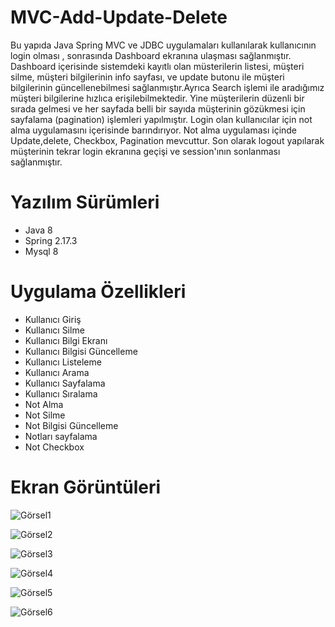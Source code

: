 # MVC-Add-Update-Delete
Bu yapıda Java Spring MVC ve JDBC uygulamaları kullanılarak kullanıcının login olması , sonrasında Dashboard ekranına ulaşması sağlanmıştır. Dashboard içerisinde sistemdeki kayıtlı olan müsterilerin listesi, müşteri silme, müşteri bilgilerinin info sayfası, ve update butonu ile müşteri bilgilerinin güncellenebilmesi sağlanmıştır.Ayrıca Search işlemi ile aradığımız müşteri bilgilerine hızlıca erişilebilmektedir. Yine müşterilerin düzenli bir sırada gelmesi ve her sayfada belli bir sayıda müşterinin gözükmesi için sayfalama (pagination) işlemleri yapılmıştır. Login olan kullanıcılar için not alma uygulamasını içerisinde barındırıyor. Not alma uygulaması içinde Update,delete, Checkbox, Pagination mevcuttur. Son olarak logout yapılarak müşterinin tekrar login ekranına geçişi ve session'ının sonlanması sağlanmıştır.

# Yazılım Sürümleri

 - Java 8
 - Spring 2.17.3
 - Mysql 8

# Uygulama Özellikleri

 - Kullanıcı Giriş
 - Kullanıcı Silme
 - Kullanıcı Bilgi Ekranı
 - Kullanıcı Bilgisi Güncelleme
 - Kullanıcı Listeleme
 - Kullanıcı Arama
 - Kullanıcı Sayfalama
 - Kullanıcı Sıralama
 - Not Alma
 - Not Silme
 - Not Bilgisi Güncelleme
 - Notları sayfalama
 - Not Checkbox

 # Ekran Görüntüleri

 ![Görsel1](https://github.com/canakboyraz/MVC-Add-Update-Delete/assets/77435341/b799c70e-f5d9-4df3-99fa-baf5f6c38e8e)

 ![Görsel2](https://github.com/canakboyraz/MVC-Add-Update-Delete/assets/77435341/9f8cbe76-09c0-4835-97c5-73e2c07632b2)

 ![Görsel3](https://github.com/canakboyraz/MVC-Add-Update-Delete/assets/77435341/b576f333-34f2-4bf0-8c0d-26af842e811b)

 ![Görsel4](https://github.com/canakboyraz/MVC-Add-Update-Delete/assets/77435341/ec282f2e-4a85-461e-accf-3a94765c4321)

 ![Görsel5](https://github.com/canakboyraz/MVC-Add-Update-Delete/assets/77435341/d5744dca-40bb-46d9-baa5-a48c7bd1fc50)

 ![Görsel6](https://github.com/canakboyraz/MVC-Add-Update-Delete/assets/77435341/ebe1fc43-8b00-4e7e-a428-d7852c958804)





